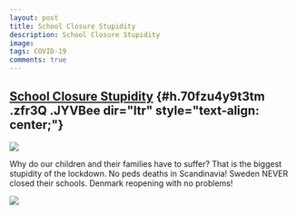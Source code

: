 ```yaml
---
layout: post
title: School Closure Stupidity
description: School Closure Stupidity
image: 
tags: COVID-19
comments: true
---
```


[School Closure Stupidity](https://www.google.com/url?q=https%3A%2F%2Fwww.reuters.com%2Farticle%2Fus-health-coronavirus-denmark-reopening-idUSKBN2341N7&sa=D&sntz=1&usg=AFQjCNHyrCOnKqnBaN3mgSTiVqpncMJ97g) {#h.70fzu4y9t3tm .zfr3Q .JYVBee dir="ltr" style="text-align: center;"}
-----------------------------------------------------------------------------------------------------------------------------------------------------------------------------------------------------------

[![](https://lh4.googleusercontent.com/GZakKfPCSEqIgluPGroMETVFYKyx_bFN9hwOitplqqCxNAa3Q1kyQGF8wb-wqMaTNctrhKcVDuZ1pWeU9btck9XT4oBXF5SzOmfc_WDm0ntTOuIGJWI=w1280)](https://www.google.com/url?q=https%3A%2F%2Fredcap.med.usc.edu%2Fsurveys%2F%3Fs%3DJ7KEL4YTKT&sa=D&sntz=1&usg=AFQjCNGgmJPVlIxKzdq9Pd16K5HC0kstRQ)

Why do our children and their families have to suffer? That is the
biggest stupidity of the lockdown. No peds deaths in Scandinavia! Sweden
NEVER closed their schools. Denmark reopening with no problems!

![](https://lh3.googleusercontent.com/D9ROOtmkbDU8H_GhMYOsheGzxIIZASD4hKy19ytP_azUG_Seyh--nKHsSOBfQ8nAqXNYMRCpeas0A4ONYwKTXtnGNgvaPvfYms0I9bLW4jmjeDvCnw=w1280)

